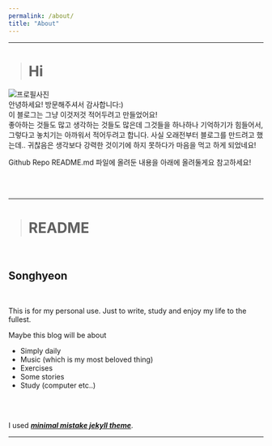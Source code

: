```yaml
---
permalink: /about/
title: "About"
---
```

***
> # Hi

![프로필사진](https://i.ibb.co/N1Zy4Qj/Filmticsample-SHyoen2.jpg)
<br>
안녕하세요! 방문해주셔서 감사합니다:)  
이 블로그는 그냥 이것저것 적어두려고 만들었어요!  
좋아하는 것들도 많고 생각하는 것들도 많은데 그것들을 하나하나 기억하기가 힘들어서, 그렇다고 놓치기는 아까워서 적어두려고 합니다. 사실 오래전부터 블로그를 만드려고 했는데.. 귀찮음은 생각보다 강력한 것이기에 하지 못하다가 마음을 먹고 하게 되었네요!

Github Repo README.md 파일에 올려둔 내용을 아래에 올려둘게요 참고하세요!

<br><br>

***

> # README
<br>

## Songhyeon  

<br>  

This is for my personal use. Just to write, study and enjoy my life to the fullest.

Maybe this blog will be about

- Simply daily
- Music (which is my most beloved thing)
- Exercises
- Some stories
- Study (computer etc..)

<br><br>

I used [***minimal mistake jekyll theme***](https://github.com/mmistakes/minimal-mistakes).

***